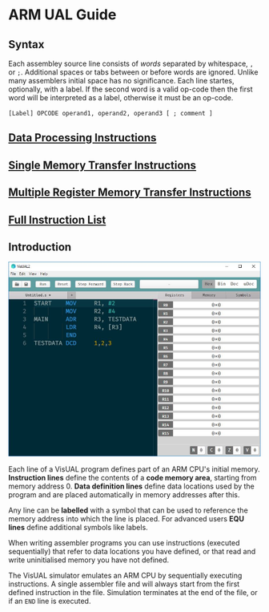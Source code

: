 ﻿# ARM UAL Guide

## Syntax

Each assembley source line consists of *words* separated by whitespace, `,` or `;`. Additional spaces or tabs between or before words are ignored. Unlike many assemblers initial space has no significance. Each line startes, optionally, with a label. If the second word is a valid op-code then the first word will be interpreted as a label, otherwise it must be an op-code.


```
[Label] OPCODE operand1, operand2, operand3 [ ; comment ]
```



## [Data Processing Instructions](https://tomcl.github.io/visual2.github.io/data-processing.html)

## [Single Memory Transfer Instructions](https://tomcl.github.io/visual2.github.io/memory-transfer.html)

## [Multiple Register Memory Transfer Instructions](https://tomcl.github.io/visual2.github.io/multiple-register-transfer.html)

## [Full Instruction List](https://tomcl.github.io/visual2.github.io/list.html#instructions)


## Introduction

![](visual-screen.jpg)

Each line of a VisUAL program defines part of an ARM CPU's initial memory. **Instruction lines** define the contents of a **code memory area**, starting from memory address 0. **Data definition lines** define data locations used by the program and are placed automatically in memory addresses after this.

Any line can be **labelled** with a symbol that can be used to reference the memory address into which the line is placed. For advanced users **EQU lines** define additional symbols like labels.

When writing assembler programs you can use instructions (executed sequentially) that refer to data locations you have defined, or that read and write uninitialised memory you have not defined.

The VisUAL simulator emulates an ARM CPU by sequentially executing instructions. A single assembler file and will always start from the first defined instruction in the file. Simulation terminates at the end of the file, or if an `END` line is executed.